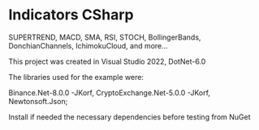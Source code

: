 # Indicators CSharp

SUPERTREND, MACD, SMA, RSI, STOCH, BollingerBands, DonchianChannels, IchimokuCloud, and more...

This project was created in Visual Studio 2022, DotNet-6.0

The libraries used for the example were:

Binance.Net-8.0.0 -JKorf, CryptoExchange.Net-5.0.0 -JKorf, Newtonsoft.Json;

Install if needed the necessary dependencies before testing from NuGet
